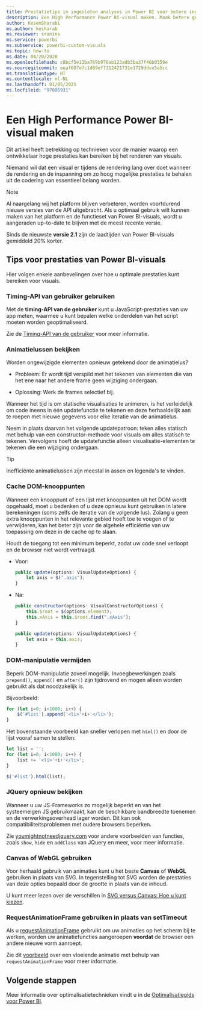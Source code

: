 ```yaml
---
title: Prestatietips in ingesloten analyses in Power BI voor betere ingesloten BI-inzichten
description: Een High Performance Power BI-visual maken. Maak betere geïntegreerde BI-inzichten mogelijk met geïntegreerde analytische gegevens voor Power BI.
author: KesemSharabi
ms.author: kesharab
ms.reviewer: sranins
ms.service: powerbi
ms.subservice: powerbi-custom-visuals
ms.topic: how-to
ms.date: 04/20/2020
ms.openlocfilehash: c8bcf5e13ba769b976ab123adb3ba37f46b0359e
ms.sourcegitcommit: eeaf607e7c1d89ef7312421731e1729ddce5a5cc
ms.translationtype: HT
ms.contentlocale: nl-NL
ms.lasthandoff: 01/05/2021
ms.locfileid: "97885931"
---
```

# <a name="how-to-build-a-high-performance-power-bi-visual"></a>Een High Performance Power BI-visual maken
Dit artikel heeft betrekking op technieken voor de manier waarop een ontwikkelaar hoge prestaties kan bereiken bij het renderen van visuals. 

Niemand wil dat een visual er tijdens de rendering lang over doet wanneer de rendering en de inspanning om zo hoog mogelijke prestaties te behalen uit de codering van essentieel belang worden. 

> [!NOTE]
> Al naargelang wij het platform blijven verbeteren, worden voortdurend nieuwe versies van de API uitgebracht. Als u optimaal gebruik wilt kunnen maken van het platform en de functieset van Power BI-visuals, wordt u aangeraden up-to-date te blijven met de meest recente versie.
>
> Sinds de nieuwste **versie 2.1** zijn de laadtijden van Power BI-visuals gemiddeld 20% korter.

## <a name="power-bi-visual-performance-tips"></a>Tips voor prestaties van Power BI-visuals
Hier volgen enkele aanbevelingen over hoe u optimale prestaties kunt bereiken voor visuals. 

### <a name="use-user-timing-api"></a>Timing-API van gebruiker gebruiken
Met de **timing-API van de gebruiker** kunt u JavaScript-prestaties van uw app meten, waarmee u kunt bepalen welke onderdelen van het script moeten worden geoptimaliseerd.

Zie de [Timing-API van de gebruiker](https://msdn.microsoft.com/library/hh772738(v=vs.85).aspx) voor meer informatie.

### <a name="review-animation-loops"></a>Animatielussen bekijken
Worden ongewijzigde elementen opnieuw getekend door de animatielus? 

 - Probleem: Er wordt tijd verspild met het tekenen van elementen die van het ene naar het andere frame geen wijziging ondergaan.

 - Oplossing: Werk de frames selectief bij. 
 
Wanneer het tijd is om statische visualisaties te animeren, is het verleidelijk om code ineens in één updatefunctie te tekenen en deze herhaaldelijk aan te roepen met nieuwe gegevens voor elke iteratie van de animatielus.

Neem in plaats daarvan het volgende updatepatroon: teken alles statisch met behulp van een constructor-methode voor visuals om alles statisch te tekenen. Vervolgens hoeft de updatefunctie alleen visualisatie-elementen te tekenen die een wijziging ondergaan. 

   > [!TIP]
   > Inefficiënte animatielussen zijn meestal in assen en legenda's te vinden.

### <a name="cache-dom-nodes"></a>Cache DOM-knooppunten 
Wanneer een knooppunt of een lijst met knooppunten uit het DOM wordt opgehaald, moet u bedenken of u deze opnieuw kunt gebruiken in latere berekeningen (soms zelfs de iteratie van de volgende lus). Zolang u geen extra knooppunten in het relevante gebied hoeft toe te voegen of te verwijderen, kan het beter zijn voor de algehele efficiëntie van uw toepassing om deze in de cache op te slaan.

Houdt de toegang tot een minimum beperkt, zodat uw code snel verloopt en de browser niet wordt vertraagd. 

- Voor: 

   ```javascript
   public update(options: VisualUpdateOptions) { 
       let axis = $(".axis"); 
   }
   ```

- Na: 

   ```javascript
   public constructor(options: VisualConstructorOptions) { 
       this.$root = $(options.element); 
       this.xAxis = this.$root.find(".xAxis"); 
   } 
 
   public update(options: VisualUpdateOptions) { 
       let axis = this.axis; 
   }
   ```

### <a name="avoid-dom-manipulation"></a>DOM-manipulatie vermijden 
Beperk DOM-manipulatie zoveel mogelijk.  Invoegbewerkingen zoals `prepend()`, `append()` en `after()` zijn tijdrovend en mogen alleen worden gebruikt als dat noodzakelijk is.

Bijvoorbeeld:

  ```javascript
  for (let i=0; i<1000; i++) { 
      $('#list').append('<li>'+i+'</li>');
  }
  ```

Het bovenstaande voorbeeld kan sneller verlopen met `html()` en door de lijst vooraf samen te stellen: 

  ```javascript
  let list = ''; 
  for (let i=0; i<1000; i++) { 
      list += '<li>'+i+'</li>'; 
  } 

  $('#list').html(list); 
  ```

### <a name="reconsider-jquery"></a>JQuery opnieuw bekijken

Wanneer u uw JS-Frameworks zo mogelijk beperkt en van het systeemeigen JS gebruikmaakt, kan de beschikbare bandbreedte toenemen en de verwerkingsoverhead lager worden. Dit kan ook compatibiliteitsproblemen met oudere browsers beperken. 

Zie [youmightnotneedjquery.com](http://youmightnotneedjquery.com/) voor andere voorbeelden van functies, zoals `show`, `hide` en `addClass` van JQuery en meer, voor meer informatie.  

### <a name="use-canvas-or-webgl"></a>Canvas of WebGL gebruiken 
Voor herhaald gebruik van animaties kunt u het beste **Canvas** of **WebGL** gebruiken in plaats van SVG. In tegenstelling tot SVG worden de prestaties van deze opties bepaald door de grootte in plaats van de inhoud. 

U kunt meer lezen over de verschillen in [SVG versus Canvas: Hoe u kunt kiezen](/previous-versions/windows/internet-explorer/ie-developer/samples/gg193983(v=vs.85)). 

### <a name="use-requestanimationframe-instead-of-settimeout"></a>RequestAnimationFrame gebruiken in plaats van setTimeout 
Als u [requestAnimationFrame](https://www.w3.org/TR/animation-timing/) gebruikt om uw animaties op het scherm bij te werken, worden uw animatiefuncties aangeroepen **voordat** de browser een andere nieuwe vorm aanroept.

Zie dit [voorbeeld](https://testdrive-archive.azurewebsites.net/Graphics/RequestAnimationFrame/Default.html) over een vloeiende animatie met behulp van `requestAnimationFrame` voor meer informatie.

## <a name="next-steps"></a>Volgende stappen

Meer informatie over optimalisatietechnieken vindt u in de [Optimalisatiegids voor Power BI](../../guidance/power-bi-optimization.md).